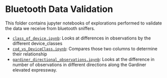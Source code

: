 # Bluetooth Data Validation

This folder contains jupyter notebooks of explorations performed to validate the data we receive from bluetooth sniffers.

- [`class_of_device.ipynb`](class_of_device.ipynb): Looks at differences in observations by the different device_classes
- [`cod_vs_DeviceClass.ipynb`](cod_vs_DeviceClass.ipynb): Compares those two columns to determine their relationship
- [`gardiner_directional_observations.ipynb`](gardiner_directional_observations.ipynb): Looks at the difference in number of observations in different directions along the Gardiner elevated expressway.

